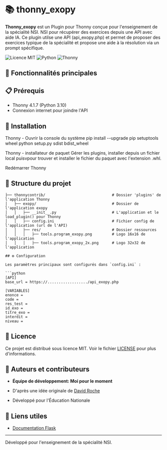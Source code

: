 # 📚 thonny_exopy

**Thonny_exopy** est un Plugin pour Thonny conçue pour l'enseignement de la spécialité NSI.
NSI pour récupérer des exercices depuis une API avec aide IA. Ce plugin utilse une API (api_exopy.php) et permet de proposer des exercices typique de la spécialité et propose une aide à la résolution via un prompt spécifique.

![Licence MIT](https://img.shields.io/badge/Licence-MIT-blue.svg)
![Python](https://img.shields.io/badge/Python-3.10+-green.svg)
![Thonny](https://img.shields.io/badge/Thonny-4.1.7+-yellow.svg)

## 🚀 Fonctionnalités principales



## 📋 Prérequis

- Thonny 4.1.7 (Python 3.10)
- Connexion internet pour joindre l'API

## 🚀 Installation

Thonny - Ouvrir la console du système
pip install --upgrade pip setuptools wheel
python setup.py sdist bdist_wheel

Thonny - installateur de paquet
Gérer les plugins, installer depuis un fichier local puisvpour trouver et installer le fichier du paquet avec l'extension .whl.

Redémarrer Thonny

## 📁 Structure du projet

```
├── thonnycontrib/                              # Dossier 'plugins' de l'application Thonny
│   ├── exopy/                                  # Dossier de l'application exopy
│   │   ├── __init__.py                         # L'application et le load_plugin() pour Thonny
│   │   ├── config.ini                          # Fichier config de l'application (url de l'API)
│   │   ├── res/                                # Dossier ressources
│   │   │   ├── tools.program_exopy.png         # Logo 16x16 de l'application
│   │   │   ├── tools.program_exopy_2x.png      # Logo 32x32 de l'application

## ⚙️ Configuration

Les paramètres principaux sont configurés dans `config.ini` :

```python
[API]
base_url = https://................../api_exopy.php

[VARIABLES]
enonce = 
code = 
res_test = 	
id_exo = 
titre_exo = 
interdit = 
niveau = 
```


## 📄 Licence

Ce projet est distribué sous licence MIT. Voir le fichier [LICENSE](LICENSE) pour plus d'informations.

## 👥 Auteurs et contributeurs

- **Équipe de développement: Moi pour le moment**

- D'après une idée originale de [David Roche](https://www.linkedin.com/in/david-roche-34b9a024a/)
- Développé pour l'Éducation Nationale
  
## 🔗 Liens utiles

- [Documentation Flask](https://flask.palletsprojects.com/)

---

Développé pour l'enseignement de la spécialité NSI.

